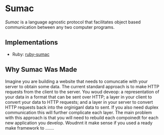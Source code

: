 # Sumac
*Sumac* is a language agnostic protocol that facilitates object based communication between any two computer programs.

## Implementations
* Ruby: [ruby-sumac](https://github.com/robfors/ruby-sumac)

## Why Sumac Was Made
Imagine you are building a website that needs to comuncatie with your server to obtain some data. The current standard approach is to make HTTP requests from the client to the server. You woud deveop: a representation of your data in a format that can be sent over HTTP; a layer in your client to convert your data to HTTP requests; and a layer in your server to convert HTTP requests back into the orginiganl data to sent. If you also need duplex communication this will further complicate each layer. The main problem with this approach is that you will need to rebuild each compoinedt for each new application you develop. Woudnnt it make sense if you used a ready make framework to .......
